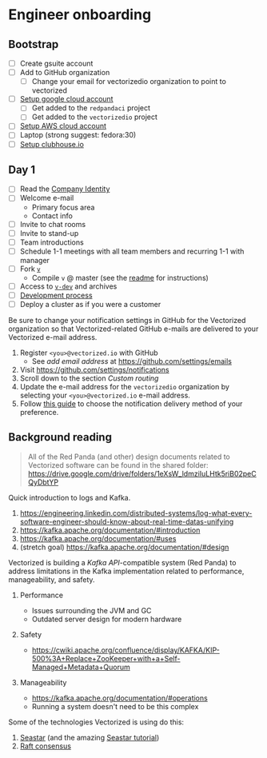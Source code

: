# Engineer onboarding

## Bootstrap

- [ ] Create gsuite account
- [ ] Add to GitHub organization
  - [ ] Change your email for vectorizedio organization to point to vectorized
- [ ] [Setup google cloud account](https://console.cloud.google.com/)
  - [ ] Get added to the `redpandaci` project
  - [ ] Get added to the `vectorizedio` project
- [ ] [Setup AWS cloud account](https://vectorizedio.signin.aws.amazon.com/console)
- [ ] Laptop (strong suggest: fedora:30)
- [ ] [Setup clubhouse.io](https://clubhouse.io)

## Day 1

- [ ] Read the [Company Identity](./identity.md)
- [ ] Welcome e-mail
   * Primary focus area
   * Contact info
- [ ] Invite to chat rooms
- [ ] Invite to stand-up
- [ ] Team introductions
- [ ] Schedule 1-1 meetings with all team members and recurring 1-1 with manager
- [ ] Fork [`v`](https://github.com/vectorizedio/v)
   * Compile `v` @ master (see the [readme](../README.md) for instructions)
- [ ] Access to [`v-dev`](https://groups.google.com/a/vectorized.io/forum/#!forum/v-dev) and archives
- [ ] [Development process](https://github.com/vectorizedio/v/blob/master/CONTRIBUTING.md)
- [ ] Deploy a cluster as if you were a customer

Be sure to change your notification settings in GitHub for the Vectorized
organization so that Vectorized-related GitHub e-mails are delivered to your
Vectorized e-mail address.

1. Register `<you>@vectorized.io` with GitHub
   * See _add email address_ at https://github.com/settings/emails
2. Visit https://github.com/settings/notifications
3. Scroll down to the section _Custom routing_
4. Update the e-mail address for the `vectorizedio` organization by selecting
   your `<you>@vectorized.io` e-mail address.
5. Follow [this guide](https://help.github.com/en/articles/choosing-the-delivery-method-for-your-notifications)
   to choose the notification delivery method of your preference.

## Background reading

> All of the Red Panda (and other) design documents related to Vectorized software
> can be found in the shared folder:
> https://drive.google.com/drive/folders/1eXsW_ldmziIuLHtk5riB02peCQyDbtYP

Quick introduction to logs and Kafka.

1. https://engineering.linkedin.com/distributed-systems/log-what-every-software-engineer-should-know-about-real-time-datas-unifying
2. https://kafka.apache.org/documentation/#introduction
3. https://kafka.apache.org/documentation/#uses
4. (stretch goal) https://kafka.apache.org/documentation/#design

Vectorized is building a _Kafka API_-compatible system (Red Panda) to address
limitations in the Kafka implementation related to performance, manageability,
and safety.

1. Performance
   * Issues surrounding the JVM and GC
   * Outdated server design for modern hardware

2. Safety
   * https://cwiki.apache.org/confluence/display/KAFKA/KIP-500%3A+Replace+ZooKeeper+with+a+Self-Managed+Metadata+Quorum

3. Manageability
   * https://kafka.apache.org/documentation/#operations
   * Running a system doesn't need to be this complex

Some of the technologies Vectorized is using do this:

1. [Seastar](http://seastar.io/) (and the amazing [Seastar tutorial](https://github.com/scylladb/seastar/blob/master/doc/tutorial.md))
2. [Raft consensus](https://raft.github.io/)

